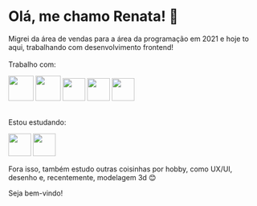 # Olá, me chamo Renata! 👋

Migrei da área de vendas para a área da programação em 2021 e hoje to aqui, trabalhando com desenvolvimento frontend!
<br>
<br>
Trabalho com:

<img src="https://cdn.jsdelivr.net/gh/devicons/devicon/icons/html5/html5-original-wordmark.svg" width='50px' /> <img src="https://cdn.jsdelivr.net/gh/devicons/devicon/icons/css3/css3-original-wordmark.svg" width='50px' /> <img src="https://cdn.jsdelivr.net/gh/devicons/devicon/icons/javascript/javascript-original.svg" width='45px' />
<img src="https://cdn.jsdelivr.net/gh/devicons/devicon/icons/react/react-original.svg" width='45px' /> <img src="https://cdn.jsdelivr.net/gh/devicons/devicon/icons/figma/figma-original.svg" width='45px' />
          
<br>
Estou estudando:

<img src="https://cdn.jsdelivr.net/gh/devicons/devicon/icons/typescript/typescript-original.svg" width='45px' /> <img src="https://cdn.jsdelivr.net/gh/devicons/devicon/icons/nextjs/nextjs-original.svg" width='45px' />
          
Fora isso, também estudo outras coisinhas por hobby, como UX/UI, desenho e, recentemente, modelagem 3d 😊

Seja bem-vindo!
